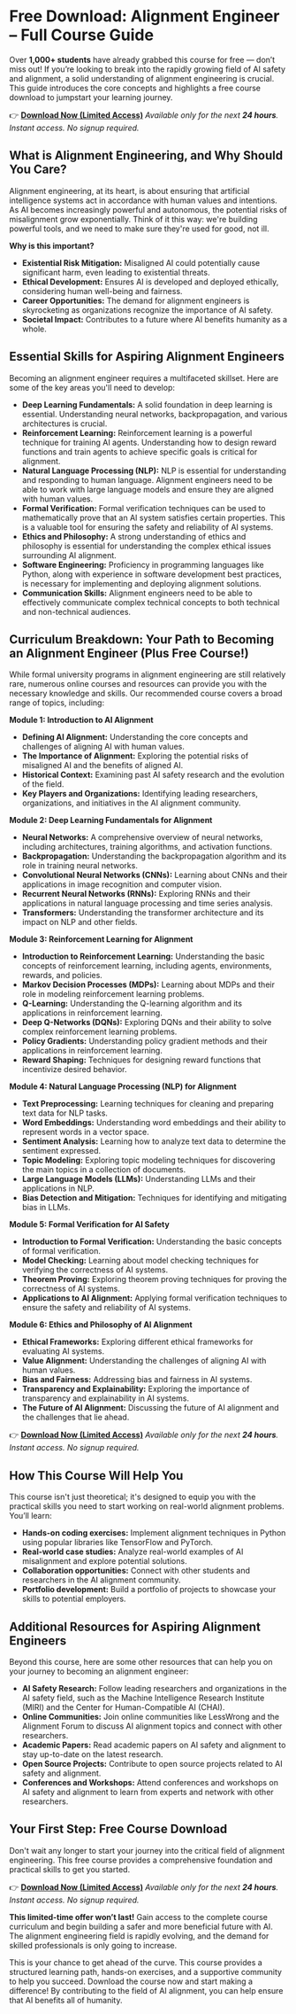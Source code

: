 # Free Download: Alignment Engineer – Full Course Guide

Over **1,000+ students** have already grabbed this course for free — don’t miss out!
If you’re looking to break into the rapidly growing field of AI safety and alignment, a solid understanding of alignment engineering is crucial. This guide introduces the core concepts and highlights a free course download to jumpstart your learning journey.

👉 **[Download Now (Limited Access)](https://udemywork.com/alignment-engineer)**
_Available only for the next **24 hours**. Instant access. No signup required._

## What is Alignment Engineering, and Why Should You Care?

Alignment engineering, at its heart, is about ensuring that artificial intelligence systems act in accordance with human values and intentions. As AI becomes increasingly powerful and autonomous, the potential risks of misalignment grow exponentially. Think of it this way: we're building powerful tools, and we need to make sure they're used for good, not ill.

**Why is this important?**

*   **Existential Risk Mitigation:** Misaligned AI could potentially cause significant harm, even leading to existential threats.
*   **Ethical Development:** Ensures AI is developed and deployed ethically, considering human well-being and fairness.
*   **Career Opportunities:** The demand for alignment engineers is skyrocketing as organizations recognize the importance of AI safety.
*   **Societal Impact:** Contributes to a future where AI benefits humanity as a whole.

## Essential Skills for Aspiring Alignment Engineers

Becoming an alignment engineer requires a multifaceted skillset. Here are some of the key areas you'll need to develop:

*   **Deep Learning Fundamentals:** A solid foundation in deep learning is essential. Understanding neural networks, backpropagation, and various architectures is crucial.
*   **Reinforcement Learning:** Reinforcement learning is a powerful technique for training AI agents. Understanding how to design reward functions and train agents to achieve specific goals is critical for alignment.
*   **Natural Language Processing (NLP):** NLP is essential for understanding and responding to human language. Alignment engineers need to be able to work with large language models and ensure they are aligned with human values.
*   **Formal Verification:** Formal verification techniques can be used to mathematically prove that an AI system satisfies certain properties. This is a valuable tool for ensuring the safety and reliability of AI systems.
*   **Ethics and Philosophy:** A strong understanding of ethics and philosophy is essential for understanding the complex ethical issues surrounding AI alignment.
*   **Software Engineering:** Proficiency in programming languages like Python, along with experience in software development best practices, is necessary for implementing and deploying alignment solutions.
*   **Communication Skills:** Alignment engineers need to be able to effectively communicate complex technical concepts to both technical and non-technical audiences.

## Curriculum Breakdown: Your Path to Becoming an Alignment Engineer (Plus Free Course!)

While formal university programs in alignment engineering are still relatively rare, numerous online courses and resources can provide you with the necessary knowledge and skills. Our recommended course covers a broad range of topics, including:

**Module 1: Introduction to AI Alignment**

*   **Defining AI Alignment:** Understanding the core concepts and challenges of aligning AI with human values.
*   **The Importance of Alignment:** Exploring the potential risks of misaligned AI and the benefits of aligned AI.
*   **Historical Context:** Examining past AI safety research and the evolution of the field.
*   **Key Players and Organizations:** Identifying leading researchers, organizations, and initiatives in the AI alignment community.

**Module 2: Deep Learning Fundamentals for Alignment**

*   **Neural Networks:** A comprehensive overview of neural networks, including architectures, training algorithms, and activation functions.
*   **Backpropagation:** Understanding the backpropagation algorithm and its role in training neural networks.
*   **Convolutional Neural Networks (CNNs):** Learning about CNNs and their applications in image recognition and computer vision.
*   **Recurrent Neural Networks (RNNs):** Exploring RNNs and their applications in natural language processing and time series analysis.
*   **Transformers:** Understanding the transformer architecture and its impact on NLP and other fields.

**Module 3: Reinforcement Learning for Alignment**

*   **Introduction to Reinforcement Learning:** Understanding the basic concepts of reinforcement learning, including agents, environments, rewards, and policies.
*   **Markov Decision Processes (MDPs):** Learning about MDPs and their role in modeling reinforcement learning problems.
*   **Q-Learning:** Understanding the Q-learning algorithm and its applications in reinforcement learning.
*   **Deep Q-Networks (DQNs):** Exploring DQNs and their ability to solve complex reinforcement learning problems.
*   **Policy Gradients:** Understanding policy gradient methods and their applications in reinforcement learning.
*   **Reward Shaping:** Techniques for designing reward functions that incentivize desired behavior.

**Module 4: Natural Language Processing (NLP) for Alignment**

*   **Text Preprocessing:** Learning techniques for cleaning and preparing text data for NLP tasks.
*   **Word Embeddings:** Understanding word embeddings and their ability to represent words in a vector space.
*   **Sentiment Analysis:** Learning how to analyze text data to determine the sentiment expressed.
*   **Topic Modeling:** Exploring topic modeling techniques for discovering the main topics in a collection of documents.
*   **Large Language Models (LLMs):** Understanding LLMs and their applications in NLP.
*   **Bias Detection and Mitigation:** Techniques for identifying and mitigating bias in LLMs.

**Module 5: Formal Verification for AI Safety**

*   **Introduction to Formal Verification:** Understanding the basic concepts of formal verification.
*   **Model Checking:** Learning about model checking techniques for verifying the correctness of AI systems.
*   **Theorem Proving:** Exploring theorem proving techniques for proving the correctness of AI systems.
*   **Applications to AI Alignment:** Applying formal verification techniques to ensure the safety and reliability of AI systems.

**Module 6: Ethics and Philosophy of AI Alignment**

*   **Ethical Frameworks:** Exploring different ethical frameworks for evaluating AI systems.
*   **Value Alignment:** Understanding the challenges of aligning AI with human values.
*   **Bias and Fairness:** Addressing bias and fairness in AI systems.
*   **Transparency and Explainability:** Exploring the importance of transparency and explainability in AI systems.
*   **The Future of AI Alignment:** Discussing the future of AI alignment and the challenges that lie ahead.

👉 **[Download Now (Limited Access)](https://udemywork.com/alignment-engineer)**
_Available only for the next **24 hours**. Instant access. No signup required._

## How This Course Will Help You

This course isn't just theoretical; it's designed to equip you with the practical skills you need to start working on real-world alignment problems. You’ll learn:

*   **Hands-on coding exercises:** Implement alignment techniques in Python using popular libraries like TensorFlow and PyTorch.
*   **Real-world case studies:** Analyze real-world examples of AI misalignment and explore potential solutions.
*   **Collaboration opportunities:** Connect with other students and researchers in the AI alignment community.
*   **Portfolio development:** Build a portfolio of projects to showcase your skills to potential employers.

## Additional Resources for Aspiring Alignment Engineers

Beyond this course, here are some other resources that can help you on your journey to becoming an alignment engineer:

*   **AI Safety Research:** Follow leading researchers and organizations in the AI safety field, such as the Machine Intelligence Research Institute (MIRI) and the Center for Human-Compatible AI (CHAI).
*   **Online Communities:** Join online communities like LessWrong and the Alignment Forum to discuss AI alignment topics and connect with other researchers.
*   **Academic Papers:** Read academic papers on AI safety and alignment to stay up-to-date on the latest research.
*   **Open Source Projects:** Contribute to open source projects related to AI safety and alignment.
*   **Conferences and Workshops:** Attend conferences and workshops on AI safety and alignment to learn from experts and network with other researchers.

## Your First Step: Free Course Download

Don't wait any longer to start your journey into the critical field of alignment engineering. This free course provides a comprehensive foundation and practical skills to get you started.

👉 **[Download Now (Limited Access)](https://udemywork.com/alignment-engineer)**
_Available only for the next **24 hours**. Instant access. No signup required._

**This limited-time offer won’t last!** Gain access to the complete course curriculum and begin building a safer and more beneficial future with AI. The alignment engineering field is rapidly evolving, and the demand for skilled professionals is only going to increase.

This is your chance to get ahead of the curve. This course provides a structured learning path, hands-on exercises, and a supportive community to help you succeed. Download the course now and start making a difference! By contributing to the field of AI alignment, you can help ensure that AI benefits all of humanity.
